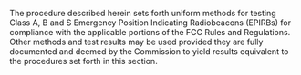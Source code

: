 The procedure described herein sets forth uniform methods for testing Class A, B and S Emergency Position Indicating Radiobeacons (EPIRBs) for compliance with the applicable portions of the FCC Rules and Regulations. Other methods and test results may be used provided they are fully documented and deemed by the Commission to yield results equivalent to the procedures set forth in this section.

